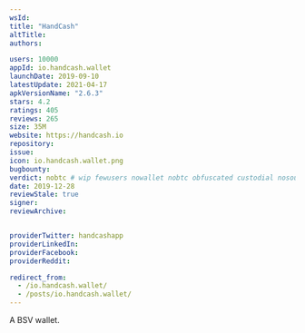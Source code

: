 ```yaml
---
wsId: 
title: "HandCash"
altTitle: 
authors:

users: 10000
appId: io.handcash.wallet
launchDate: 2019-09-10
latestUpdate: 2021-04-17
apkVersionName: "2.6.3"
stars: 4.2
ratings: 405
reviews: 265
size: 35M
website: https://handcash.io
repository: 
issue: 
icon: io.handcash.wallet.png
bugbounty: 
verdict: nobtc # wip fewusers nowallet nobtc obfuscated custodial nosource nonverifiable reproducible bounty defunct
date: 2019-12-28
reviewStale: true
signer: 
reviewArchive:


providerTwitter: handcashapp
providerLinkedIn: 
providerFacebook: 
providerReddit: 

redirect_from:
  - /io.handcash.wallet/
  - /posts/io.handcash.wallet/
---
```



A BSV wallet.
